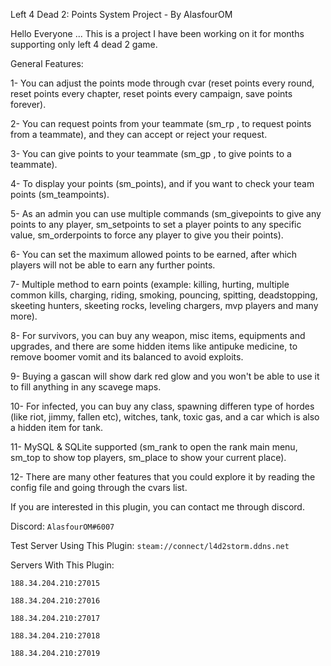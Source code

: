 Left 4 Dead 2: Points System Project - By AlasfourOM

Hello Everyone ...
This is a project I have been working on it for months supporting only left 4 dead 2 game.

General Features:

1- You can adjust the points mode through cvar (reset points every round, reset points every chapter, reset points every campaign, save points forever).

2- You can request points from your teammate (sm_rp <Name> <Points>, to request points from a teammate), and they can accept or reject your request.
  
3- You can give points to your teammate (sm_gp <Name> <Points>, to give points to a teammate).
  
4- To display your points (sm_points), and if you want to check your team points (sm_teampoints).
  
5- As an admin you can use multiple commands (sm_givepoints <Name> <Points> to give any points to any player, sm_setpoints <Name> <Points> to set a player points to any specific value, sm_orderpoints <Name> <Points> to force any player to give you their points).
  
6- You can set the maximum allowed points to be earned, after which players will not be able to earn any further points.
  
7- Multiple method to earn points (example: killing, hurting, multiple common kills, charging, riding, smoking, pouncing, spitting, deadstopping, skeeting hunters, skeeting rocks, leveling chargers, mvp players and many more).
  
8- For survivors, you can buy any weapon, misc items, equipments and upgrades, and there are some hidden items like antipuke medicine, to remove boomer vomit and its balanced to avoid exploits.
  
9- Buying a gascan will show dark red glow and you won't be able to use it to fill anything in any scavege maps.
  
10- For infected, you can buy any class, spawning differen type of hordes (like riot, jimmy, fallen etc), witches, tank, toxic gas, and a car which is also a hidden item for tank.
  
11- MySQL & SQLite supported (sm_rank to open the rank main menu, sm_top to show top players, sm_place to show your current place).
  
12- There are many other features that you could explore it by reading the config file and going through the cvars list.
  
  
If you are interested in this plugin, you can contact me through discord.

Discord: `AlasfourOM#6007`
  
Test Server Using This Plugin: `steam://connect/l4d2storm.ddns.net`


Servers With This Plugin:

`188.34.204.210:27015`

`188.34.204.210:27016`

`188.34.204.210:27017`

`188.34.204.210:27018`

`188.34.204.210:27019`
